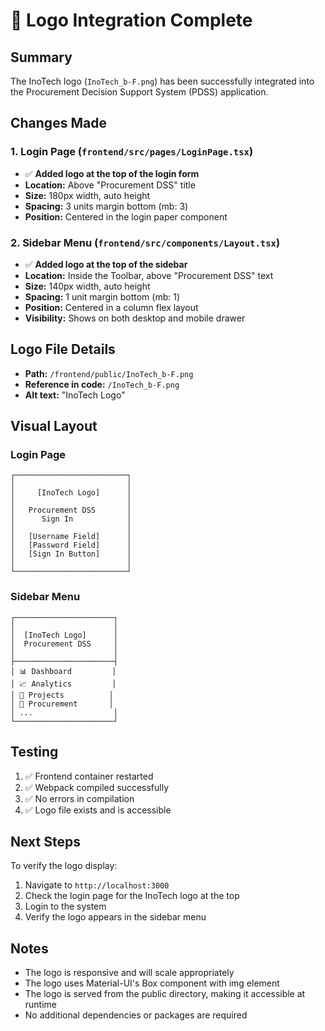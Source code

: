 # 🎨 Logo Integration Complete

## Summary
The InoTech logo (`InoTech_b-F.png`) has been successfully integrated into the Procurement Decision Support System (PDSS) application.

## Changes Made

### 1. Login Page (`frontend/src/pages/LoginPage.tsx`)
- ✅ **Added logo at the top of the login form**
- **Location:** Above "Procurement DSS" title
- **Size:** 180px width, auto height
- **Spacing:** 3 units margin bottom (mb: 3)
- **Position:** Centered in the login paper component

### 2. Sidebar Menu (`frontend/src/components/Layout.tsx`)
- ✅ **Added logo at the top of the sidebar**
- **Location:** Inside the Toolbar, above "Procurement DSS" text
- **Size:** 140px width, auto height
- **Spacing:** 1 unit margin bottom (mb: 1)
- **Position:** Centered in a column flex layout
- **Visibility:** Shows on both desktop and mobile drawer

## Logo File Details
- **Path:** `/frontend/public/InoTech_b-F.png`
- **Reference in code:** `/InoTech_b-F.png`
- **Alt text:** "InoTech Logo"

## Visual Layout

### Login Page
```
┌─────────────────────────┐
│                         │
│     [InoTech Logo]      │
│                         │
│   Procurement DSS       │
│      Sign In            │
│                         │
│   [Username Field]      │
│   [Password Field]      │
│   [Sign In Button]      │
│                         │
└─────────────────────────┘
```

### Sidebar Menu
```
┌──────────────────────┐
│                      │
│  [InoTech Logo]      │
│  Procurement DSS     │
│                      │
├──────────────────────┤
│ 📊 Dashboard         │
│ 📈 Analytics         │
│ 🏢 Projects          │
│ 🛒 Procurement       │
│ ...                  │
└──────────────────────┘
```

## Testing
1. ✅ Frontend container restarted
2. ✅ Webpack compiled successfully
3. ✅ No errors in compilation
4. ✅ Logo file exists and is accessible

## Next Steps
To verify the logo display:
1. Navigate to `http://localhost:3000`
2. Check the login page for the InoTech logo at the top
3. Login to the system
4. Verify the logo appears in the sidebar menu

## Notes
- The logo is responsive and will scale appropriately
- The logo uses Material-UI's Box component with img element
- The logo is served from the public directory, making it accessible at runtime
- No additional dependencies or packages are required

